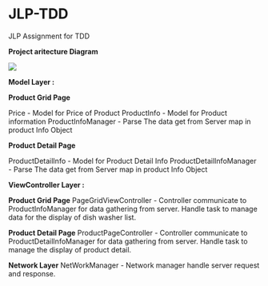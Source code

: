 # JLP-TDD
JLP Assignment for TDD

<b>Project aritecture Diagram</b>

<a target="_blank" href="https://imageshack.com/i/pmAACM0Vp"><img src="http://imagizer.imageshack.us/v2/xq90/922/AACM0V.png" border="0"></a>

<b>Model Layer : </b>

<b>Product Grid Page</b>

Price - Model for Price of Product
ProductInfo - Model for Product information
ProductInfoManager - Parse The data get from Server map in product Info Object

<b>Product Detail Page</b>

ProductDetailInfo - Model for Product Detail Info
ProductDetailInfoManager - Parse The data get from Server map in product Info Object

<b>ViewController Layer :</b>

<b>Product Grid Page</b>
PageGridViewController - Controller communicate to ProductInfoManager for data gathering from server. Handle task to manage data for the display of dish washer list.   

<b>Product Detail Page</b>
ProductPageController - Controller communicate to ProductDetailInfoManager for data gathering from server. Handle task to manage the display of product detail.

<b>Network Layer</b>
NetWorkManager - Network manager handle server request and response.



